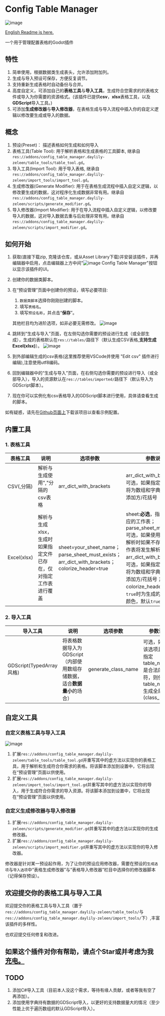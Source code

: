 # Config Table Manager

![image](icon.svg)

[English Readme is here.](README.md)

一个用于管理配置表格的Godot插件

## 特性

1. 简单使用，根据数据类生成表头，允许添加附加列。
2. 生成与导入预设可保存，方便反复调节。
3. 支持重新生成表格时自动备份与合并。
4. 高度自定义，可添加自己的**表格工具**与**导入工具**，生成符合您需求的的表格文件或导入为你需要的资源格式。(该插件已提供**csv**，**xlsx**表格工具，以及**GDScript**导入工具。)
5. 可添加**生成修改器**与**导入修改器**，在表格生成与导入流程中插入你的自定义逻辑以修改要生成或导入的数据。

## 概念

1. 预设(Preset)：
    描述表格如何生成和如何导入
2. 表格工具(Table Tool):
    用于解析表格和生成表格的工具脚本, 继承自 `res://addons/config_table_manager.daylily-zeleen/table_tools/table_tool.gd`。
3. 导入工具(Import Tool):
    用于导入表格, 继承自 `res://addons/config_table_manager.daylily-zeleen/import_tools/import_tool.gd`。
4. 生成修改器(Generate Modifier):
    用于在表格生成流程中插入自定义逻辑，以修改要生成的数据，这对程序化生成数据非常有用。继承自`res://addons/config_table_manager.daylily-zeleen/scripts/generate_modifier.gd`。
5. 导入修改器(Import Modifier):
    用于在导入流程中插入自定义逻辑，以修改要导入的数据，这对导入数据去重与后处理非常有用。继承自`res://addons/config_table_manager.daylily-zeleen/scripts/import_modifier.gd`。

## 如何开始

1. 获取(直接下载zip, 克隆该仓库，或从Asset Library下载)并安装该插件，并再编辑器中启用，点击编辑器上方中间"![image](addons/config_table_manager.daylily-zeleen/icon.svg) Config Table Manager"按钮以显示该插件的UI。
2. 创建你的数据类脚本。
3. 在“预设管理”页面中创建你的预设，填写必要项目:
   1. `数据类脚本`选择你刚刚创建的脚本。
   2. 填写`表格名`。
   3. 填写`预设名称`，并点击“**保存**”。

   其他栏目均为进阶选项，如非必要无需修改。
   ![image](.doc/preset_manage.zh.png)
4. 跳转到“生成与导入”页面，在左侧勾选你需要的预设进行生成（或全部生成），生成的表格默认在`res://tables/`路径下（默认生成CSV表格,**支持生成Excel(xlsx)**）。
   ![image](.doc/gen_and_import.zh.PNG)
5. 到外部编辑生成的csv表格(这里推荐使用VSCode并使用 "Edit csv" 插件进行编辑),注意使用utf8编码。
6. 回到编辑器中的“生成与导入”页面，在右侧勾选你需要的预设进行导入（或全部导入），导入的资源默认在`res://tables/imported/`路径下（默认导入为GDScript脚本）。
7. 现在你可以实例化有csv表格导入的GDScript脚本进行使用，具体请查看生成的脚本。

如有疑惑，请先在[Github页面上](https://github.com/Daylily-Zeleen/ConfigTableManager)下载该项目以查看示例配置。

## 内置工具

### 1. 表格工具

|表格工具|说明|选项参数|参数说明|
|-|-|-|-|
|CSV(,分隔)|解析与生成使用","分隔的csv表格|arr_dict_with_brackets|arr_dict_with_brackets：可选，如果指定，生成时将为数组和字典类型数值添加方/花括号|
|Excel(xlsx)|解析与生成xlsx，生成时如果指定文件已存在，仅对指定工作表进行覆盖|sheet=your_sheet_name；parse_sheet_must_exists；arr_dict_with_brackets；colorize_header=true|sheet:**必选**，指定该预设对应的工作表；parse_sheet_must_exists: 可选，如果使用该参数，解析时如果不存在指定工作表将发生解析错误。arr_dict_with_brackets：可选，如果指定，生成时将为数组和字典类型数值添加方/花括号；colorize_header：可选，`true`时为生成的表头添加颜色，默认`true`|

### 2. 导入工具

|导入工具|说明|选项参数|参数说明|
|-|-|-|-|
|GDScript(TypedArray风格)|将表格数据导入为GDScript（内部使用数组存储数据，适合**数据量小**的场合）|generate_class_name|可选，如果有该选项且预设指定table_name是合法的标识符，则使用table_name生成全局类名(class_name)|

## 自定义工具

### 自定义表格工具与导入工具

   ![image](.doc/settings.zh.PNG)

1. 扩展`res://addons/config_table_manager.daylily-zeleen/table_tools/table_tool.gd`并重写其中的虚方法以实现你的表格工具，用于解析和生成符合你需求的表格。将该脚本添加到设置中，它将出现在“预设管理”页面以供使用。
2. 扩展`res://addons/config_table_manager.daylily-zeleen/import_tools/import_tool.gd`并重写其中的虚方法以实现你的导入，用于生成符合你需求的导入资源。将该脚本添加到设置中，它将出现在“预设管理”页面以供使用。

### 自定义生成修改器与导入修改器

1. 扩展`res://addons/config_table_manager.daylily-zeleen/scripts/generate_modifier.gd`并重写其中的虚方法以实现你的生成修改器。
2. 扩展`res://addons/config_table_manager.daylily-zeleen/scripts/import_modifier.gd`并重写其中的虚方法以实现你的导入修改器。

修改器是针对某一预设起作用，为了让你的预设应用修改器，需要在预设的`生成选项`与`导入选项`中“表格生成修改器”与“表格导入修改器”栏目中选择你的修改器脚本（记得保存预设）。

## 欢迎提交你的表格工具与导入工具

欢迎提交你的表格工具与导入工具（置于`res://addons/config_table_manager.daylily-zeleen/table_tools/`与`res://addons/config_table_manager.daylily-zeleen/import_tools/`下）,丰富该插件的多样性。

也欢迎提交任何修复和改进。

## 如果这个插件对你有帮助，请点个Star或并考虑为我[充电。](https://afdian.net/a/Daylily-Zeleen)

## TODO

1. 添加C#导入工具（目前本人没这个需求，等待有缘人贡献，或者等我有空了再添加）。
2. 添加使用字典持有数据的GDScript导入，以更好的支持数据量大的情况（至少性能上优于遍历数组的默认GDScript导入）。
